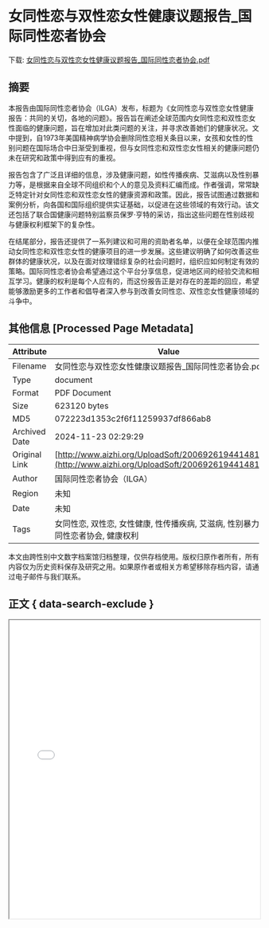 # 女同性恋与双性恋女性健康议题报告_国际同性恋者协会

<!-- tcd_download_link -->
下载: [女同性恋与双性恋女性健康议题报告_国际同性恋者协会.pdf](女同性恋与双性恋女性健康议题报告_国际同性恋者协会.pdf)
<!-- tcd_download_link_end -->

## 摘要

<!-- tcd_abstract -->
本报告由国际同性恋者协会（ILGA）发布，标题为《女同性恋与双性恋女性健康报告：共同的关切，各地的问题》。报告旨在阐述全球范围内女同性恋和双性恋女性面临的健康问题，旨在增加对此类问题的关注，并寻求改善她们的健康状况。文中提到，自1973年美国精神病学协会删除同性恋相关条目以来，女孩和女性的性别问题在国际场合中日渐受到重视，但与女同性恋和双性恋女性相关的健康问题仍未在研究和政策中得到应有的重视。  

报告包含了广泛且详细的信息，涉及健康问题，如性传播疾病、艾滋病以及性别暴力等，是根据来自全球不同组织和个人的意见及资料汇编而成。作者强调，常常缺乏特定针对女同性恋和双性恋女性的健康资源和政策。因此，报告试图通过数据和案例分析，向各国和国际组织提供实证基础，以促进在这些领域的有效行动。该文还包括了联合国健康问题特别监察员保罗·亨特的采访，指出这些问题在性别歧视与健康权利框架下的复杂性。  

在结尾部分，报告还提供了一系列建议和可用的资助者名单，以便在全球范围内推动女同性恋和双性恋女性的健康项目的进一步发展。这些建议明确了如何改善这些群体的健康状况，以及在面对纹理错综复杂的社会问题时，组织应如何制定有效的策略。国际同性恋者协会希望通过这个平台分享信息，促进地区间的经验交流和相互学习。健康的权利是每个人应有的，而这份报告正是对存在的差距的回应，希望能够激励更多的工作者和倡导者深入参与到改善女同性恋、双性恋女性健康领域的斗争中。

<!-- tcd_abstract_end -->

## 其他信息 [Processed Page Metadata]

| Attribute       | Value                                  |
|-----------------|----------------------------------------|
| Filename        | 女同性恋与双性恋女性健康议题报告_国际同性恋者协会.pdf                             |
| Type            | document                                 |
| Format          | PDF Document                               |
| Size            | 623120 bytes                           |
| MD5             | 072223d1353c2f6f11259937df866ab8                                  |
| Archived Date   | 2024-11-23 02:29:29                             |
| Original Link   | [http://www.aizhi.org/UploadSoft/2006926194414810.pdf](http://www.aizhi.org/UploadSoft/2006926194414810.pdf)                         |
| Author          | 国际同性恋者协会（ILGA）                               |
| Region          | 未知                               |
| Date            | 未知                                 |
| Tags            | 女同性恋, 双性恋, 女性健康, 性传播疾病, 艾滋病, 性别暴力, 国际同性恋者协会, 健康权利                                 |

本文由跨性别中文数字档案馆归档整理，仅供存档使用。版权归原作者所有，所有内容仅为历史资料保存及研究之用。如果原作者或相关方希望移除存档内容，请通过电子邮件与我们联系。

## 正文 { data-search-exclude }

<!-- tcd_main_text -->
<iframe src="../女同性恋与双性恋女性健康议题报告_国际同性恋者协会.pdf" width="100%" height="600px">
    <p>无法显示PDF，请下载查看。</p>
</iframe>
<!-- tcd_main_text_end -->

